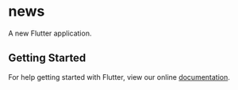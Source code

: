 # news

A new Flutter application.

## Getting Started

For help getting started with Flutter, view our online
[documentation](https://flutter.io/).
